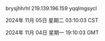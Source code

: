 brysjhhrhl 219.139.196.159 yqqlmgsycl

2024年 11月 05日 星期二 03:10:03 CST

2024年 11月 04日 星期一 19:10:03 GMT
